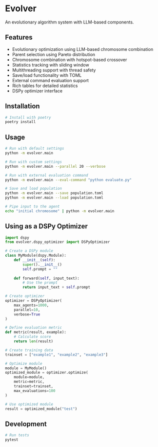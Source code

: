 # Evolver

An evolutionary algorithm system with LLM-based components.

## Features

- Evolutionary optimization using LLM-based chromosome combination
- Parent selection using Pareto distribution
- Chromosome combination with hotspot-based crossover
- Statistics tracking with sliding window
- Multithreading support with thread safety
- Save/load functionality with TOML
- External command evaluation support
- Rich tables for detailed statistics
- DSPy optimizer interface

## Installation

```bash
# Install with poetry
poetry install
```

## Usage

```bash
# Run with default settings
python -m evolver.main

# Run with custom settings
python -m evolver.main --parallel 20 --verbose

# Run with external evaluation command
python -m evolver.main --eval-command "python evaluate.py"

# Save and load population
python -m evolver.main --save population.toml
python -m evolver.main --load population.toml

# Pipe input to the agent
echo "initial chromosome" | python -m evolver.main
```

## Using as a DSPy Optimizer

```python
import dspy
from evolver.dspy_optimizer import DSPyOptimizer

# Create a DSPy module
class MyModule(dspy.Module):
    def __init__(self):
        super().__init__()
        self.prompt = ""
    
    def forward(self, input_text):
        # Use the prompt
        return input_text + self.prompt

# Create optimizer
optimizer = DSPyOptimizer(
    max_agents=1000,
    parallel=10,
    verbose=True
)

# Define evaluation metric
def metric(result, example):
    # Calculate score
    return len(result)

# Create training data
trainset = ["example1", "example2", "example3"]

# Optimize module
module = MyModule()
optimized_module = optimizer.optimize(
    module=module,
    metric=metric,
    trainset=trainset,
    max_evaluations=100
)

# Use optimized module
result = optimized_module("test")
```

## Development

```bash
# Run tests
pytest
```
